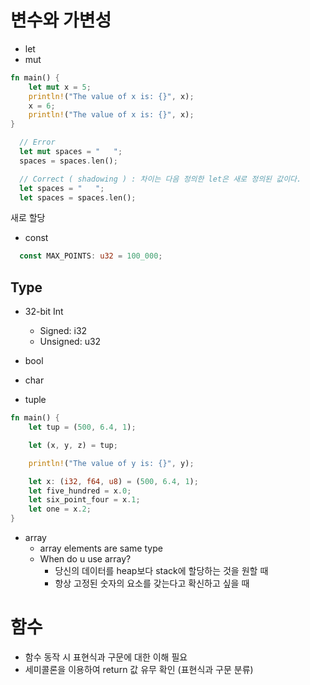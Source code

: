 # 변수와 가변성

- let
- mut

```rust
fn main() {
    let mut x = 5;
    println!("The value of x is: {}", x);
    x = 6;
    println!("The value of x is: {}", x);
}
```

```rust
  // Error
  let mut spaces = "   ";
  spaces = spaces.len();

  // Correct ( shadowing ) : 차이는 다음 정의한 let은 새로 정의된 값이다.
  let spaces = "   ";
  let spaces = spaces.len();
```

새로 할당

- const

```rust
  const MAX_POINTS: u32 = 100_000;
```

## Type

- 32-bit Int

  - Signed: i32
  - Unsigned: u32

- bool
- char
- tuple

```rust
fn main() {
    let tup = (500, 6.4, 1);

    let (x, y, z) = tup;

    println!("The value of y is: {}", y);

    let x: (i32, f64, u8) = (500, 6.4, 1);
    let five_hundred = x.0;
    let six_point_four = x.1;
    let one = x.2;
}
```

- array
  - array elements are same type
  - When do u use array?
    - 당신의 데이터를 heap보다 stack에 할당하는 것을 원할 때
    - 항상 고정된 숫자의 요소를 갖는다고 확신하고 싶을 때

# 함수

- 함수 동작 시 표현식과 구문에 대한 이해 필요
- 세미콜론을 이용하여 return 값 유무 확인 (표현식과 구문 분류)
